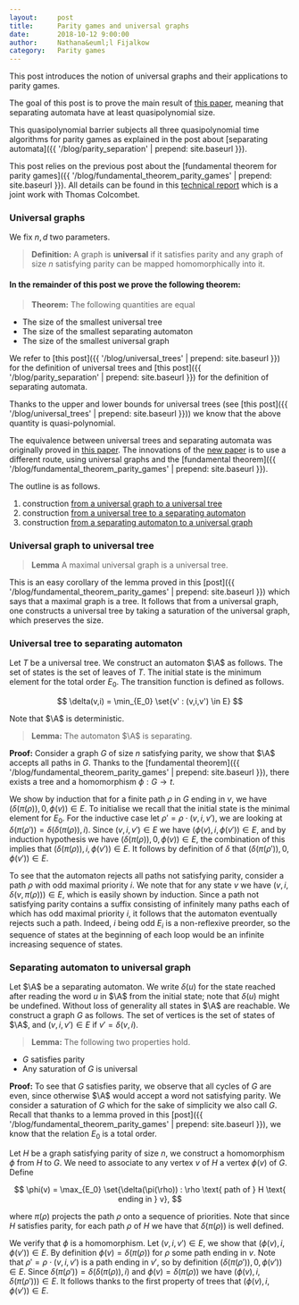 ```yaml
---
layout:     post
title:      Parity games and universal graphs 
date:       2018-10-12 9:00:00
author:     Nathana&euml;l Fijalkow
category:   Parity games
---
```


<script type="text/x-mathjax-config">
MathJax.Hub.Config({
  TeX: {
    Macros: {
      A: "{\\mathcal{A}}",
      Parity: "{\\text{Parity}}",
      G: "{\\mathcal{G}}",
      WE: "{\\mathcal{W}_{\\text{Eve}}}",
      U: "{\\mathcal{U}}",
      enc: "{\\text{enc}}",
      deltasucc: "{\\delta_{\\text{succ}}}",
      last: "{\\text{last}}",
    }
  }
});
</script>

<p class="intro"><span class="dropcap">T</span>his post introduces the notion of universal graphs and their applications to parity games.</p>

The goal of this post is to prove the main result of [this paper](https://arxiv.org/abs/1807.10546),
meaning that separating automata have at least quasipolynomial size.

This quasipolynomial barrier subjects all three quasipolynomial time algorithms for parity games as explained in the post about [separating automata]({{ '/blog/parity_separation' | prepend: site.baseurl }}).

This post relies on the previous post about the [fundamental theorem for parity games]({{ '/blog/fundamental_theorem_parity_games' | prepend: site.baseurl }}).
All details can be found in this [technical report](https://arxiv.org/abs/1810.05106) which is a joint work with Thomas Colcombet.

### Universal graphs
We fix $n,d$ two parameters.

> **Definition:** A graph is **universal** if it satisfies parity and 
any graph of size $n$ satisfying parity can be mapped homomorphically into it.

<!--
We show that universal graphs can be used to construct a conceptually simple algorithm for parity games.
Consider a game $\G$ and a universal graph $\U$, we construct a safety game $\G \times \U$ 
where Eve chooses which edge to follow on the second component,
and she wins if she manages to play forever.

> **Theorem:**
Let $\G$ be a parity game and $\U$ a universal graph.
Then Eve wins in $\G$ if and only if she wins in $\G \times \U$.

**Proof:**
Let us assume that Eve wins in $\G$, let $\sigma$ be a positional strategy in $\G$. 
We consider the graph $\G[\sigma]$, by definition there exists a homomorphism from $\G[\sigma]$ to $\U$. 
We construct a winning strategy in $\G \times \U$ by playing as in $\sigma$ in the first component
and following the homomorphism on the second component.
Conversely, a winning strategy in $\G \times \U$ induces a winning strategy in $\G$ since $\U$ satisfies parity.

It follows that solving the parity game is equivalent to solving a safety game of size $n \times \|\U\|$, where $\|\U\|$ is the size of the universal graph.
Since solving a safety game can be done in linear time, this gives an algorithm whose running time is linear in $n$ and $\|\U\|$.

If you have just read the post about [separating automata]({{ '/blog/parity_separation' | prepend: site.baseurl }}) what is above should sound very familiar.
-->

#### In the remainder of this post we prove the following theorem:

> **Theorem:**
The following quantities are equal
* The size of the smallest universal tree
* The size of the smallest separating automaton
* The size of the smallest universal graph

We refer to [this post]({{ '/blog/universal_trees' | prepend: site.baseurl }}) for the definition of universal trees
and [this post]({{ '/blog/parity_separation' | prepend: site.baseurl }}) for the definition of separating automata.

Thanks to the upper and lower bounds for universal trees (see [this post]({{ '/blog/universal_trees' | prepend: site.baseurl }})) we know that the above quantity
is quasi-polynomial.

The equivalence between universal trees and separating automata was originally proved in [this paper](https://arxiv.org/abs/1807.10546).
The innovations of the [new paper](https://arxiv.org/abs/1810.05106) is to use a different route, using universal graphs
and the [fundamental theorem]({{ '/blog/fundamental_theorem_parity_games' | prepend: site.baseurl }}).

The outline is as follows.
1. construction [from a universal graph to a universal tree](#graph_to_tree)
2. construction [from a universal tree to a separating automaton](#tree_to_automaton)
3. construction [from a separating automaton to a universal graph](#automaton_to_graph)

### <a name="graph_to_tree">Universal graph to universal tree</a>
> **Lemma**
A maximal universal graph is a universal tree.

This is an easy corollary of the lemma proved in this [post]({{ '/blog/fundamental_theorem_parity_games' | prepend: site.baseurl }})
which says that a maximal graph is a tree.
It follows that from a universal graph, one constructs a universal tree by taking a saturation of the universal graph,
which preserves the size.

### <a name="tree_to_automaton">Universal tree to separating automaton</a>
Let $T$ be a universal tree. 
We construct an automaton $\A$ as follows.
The set of states is the set of leaves of $T$. 
The initial state is the minimum element for the total order $E_0$.
The transition function is defined as follows.

$$
\delta(v,i) = \min_{E_0} \set{v' : (v,i,v') \in E}
$$

Note that $\A$ is deterministic.

> **Lemma:**
The automaton $\A$ is separating.

**Proof:**
Consider a graph $G$ of size $n$ satisfying parity, we show that $\A$ accepts all paths in $G$.
Thanks to the [fundamental theorem]({{ '/blog/fundamental_theorem_parity_games' | prepend: site.baseurl }}), there exists a tree and a homomorphism $\phi : G \to t$.

We show by induction that for a finite path $\rho$ in $G$ ending in $v$, 
we have $(\delta(\pi(\rho)), 0, \phi(v)) \in E$.
To initialise we recall that the initial state is the minimal element for $E_0$.
For the inductive case let $\rho' = \rho \cdot (v,i,v')$, we are looking at $\delta(\pi(\rho')) = \delta(\delta(\pi(\rho)),i)$.
Since $(v,i,v') \in E$ we have $(\phi(v),i,\phi(v')) \in E$,
and by induction hypothesis we have $(\delta(\pi(\rho)), 0, \phi(v)) \in E$,
the combination of this implies that $(\delta(\pi(\rho)), i, \phi(v')) \in E$.
It follows by definition of $\delta$ that $(\delta(\pi(\rho')), 0, \phi(v')) \in E$.

To see that the automaton rejects all paths not satisfying parity, consider a path $\rho$ with odd maximal priority $i$.
We note that for any state $v$ we have $(v,i,\delta(v,\pi(\rho))) \in E$, which is easily shown by induction.
Since a path not satisfying parity contains a suffix consisting of infinitely many paths 
each of which has odd maximal priority $i$, it follows that the automaton eventually rejects such a path.
Indeed, $i$ being odd $E_i$ is a non-reflexive preorder, so the sequence of states at the beginning of each loop 
would be an infinite increasing sequence of states.


### <a name="automaton_to_graph">Separating automaton to universal graph</a>
Let $\A$ be a separating automaton. 
We write $\delta(u)$ for the state reached after reading the word $u$ in $\A$ from the initial state; note that $\delta(u)$ might be undefined.
Without loss of generality all states in $\A$ are reachable.
We construct a graph $G$ as follows.
The set of vertices is the set of states of $\A$, and $(v,i,v') \in E$ if $v' = \delta(v,i)$.

> **Lemma:**
The following two properties hold.
* $G$ satisfies parity
* Any saturation of $G$ is universal

**Proof:**
To see that $G$ satisfies parity, we observe that all cycles of $G$ are even, since otherwise $\A$ would accept a word not satisfying parity.
We consider a saturation of $G$ which for the sake of simplicity we also call $G$.
Recall that thanks to a lemma proved in this [post]({{ '/blog/fundamental_theorem_parity_games' | prepend: site.baseurl }}),
we know that the relation $E_0$ is a total order.

Let $H$ be a graph satisfying parity of size $n$, we construct a homomorphism $\phi$ from $H$ to $G$.
We need to associate to any vertex $v$ of $H$ a vertex $\phi(v)$ of $G$.
Define

$$
\phi(v) = \max_{E_0} \set{\delta(\pi(\rho)) : \rho \text{ path of } H \text{ ending in } v},
$$

where $\pi(\rho)$ projects the path $\rho$ onto a sequence of priorities.
Note that since $H$ satisfies parity, for each path $\rho$ of $H$ we have that $\delta(\pi(\rho))$ is well defined.

We verify that $\phi$ is a homomorphism.
Let $(v,i,v') \in E$, we show that $(\phi(v),i,\phi(v')) \in E$.
By definition $\phi(v) = \delta(\pi(\rho))$ for $\rho$ some path ending in $v$.
Note that $\rho' = \rho \cdot (v,i,v')$ is a path ending in $v'$, so by definition $(\delta(\pi(\rho')),0,\phi(v')) \in E$.
Since $\delta(\pi(\rho')) = \delta(\delta(\pi(\rho)),i)$ and $\phi(v) = \delta(\pi(\rho))$ we have $(\phi(v),i,\delta(\pi(\rho'))) \in E$.
It follows thanks to the first property of trees that $(\phi(v),i,\phi(v')) \in E$.


